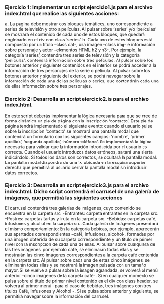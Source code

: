 ### Ejercicio 1: Implementar un script ejercicio1.js para el archivo index.html que realice las siguientes acciones:
a. La página debe mostrar dos bloques temáticos, uno correspondiente a series de televisión y otro a películas. Al pulsar sobre ‘series’ y/o ‘películas’ se mostrará el contenido de cada uno de estos bloques, que quedará englobado en el div con class ‘series’.
b. Cada uno de estos bloques está compuesto por un título –class cat-, una imagen –class img- e información sobre personaje y actor –elementos HTML h2 y h3-. Por ejemplo, la categoría ‘series’, contendrá tres series de televisión y la categoría ‘películas’, contendrá información sobre tres películas. Al pulsar sobre los botones anterior y siguiente contenidos en el interior se podrá acceder a la información de tres personajes de la serie o película. Al pulsar sobre los botones anterior y siguiente del exterior, se podrá navegar sobre la información de cada una de las películas o series, que contendrán cada una de ellas información sobre tres personajes.
### Ejercicio 2: Desarrolla un script ejercicio2.js para el archivo index.html. 
En este script deberás implementar la lógica necesaria para que se cree de forma dinámica un pie de página con la inscripción ‘contacto’. Este pie de página tendrá implementado el siguiente evento: cuando el usuario pulse sobre la inscripción ‘contacto’ se mostrará una pantalla modal que contendrá un formulario con los siguientes campos: ‘nombre’, ‘primer apellido’, ‘segundo apellido’, ‘número teléfono’. Se implementará la lógica necesaria para validar que la información introducida por el usuario es correcta. Cuando el usuario introduzca datos erróneos, saltará una alerta indicándolo. Si todos los datos son correctos, se ocultará la pantalla modal. La pantalla modal dispondrá de una ‘x’ ubicada en la esquina superior derecha que permitirá al usuario cerrar la pantalla modal sin introducir datos correctos.
### Ejercicio 3: Desarrolla un script ejercicio3.js para el archivo index.html. Dicho script contendrá el carrusel de una galería de imágenes, que permitirá las siguientes acciones:
El carrusel contendrá tres galerías de imágenes, cuyo contenido se encuentra en la carpeta src:
-Entrantes: carpeta entrantes en la carpeta src.
-Postres: carpetas tartas y fruta en la carpeta src.
-Bebidas: carpetas café, infusiones y alcohol en la carpeta src.
Cada galería de imágenes presentará el mismo comportamiento:
En la categoría bebidas, por ejemplo, aparecerán sus apartados correspondientes –café, infusiones, alcohol-, formadas por una imagen obtenida de su carpeta correspondiente y un título de primer nivel con la inscripción de cada una de ellas. Al pulsar sobre cualquiera de las tres imágenes, por ejemplo café, se eliminarán todas ellas y se mostrarán las cinco imágenes correspondientes a la carpeta café contenida en la carpeta src.
Al pulsar sobre cada una de estas cinco imágenes, se eliminarán todas ellas y se mostrará la imagen pulsada con un tamaño mayor. Si se vuelve a pulsar sobre la imagen agrandada, se volverá al menú anterior –cinco imágenes de la carpeta café-.
Si en cualquier momento se pulsa sobre el título de primer nivel contenido en el div con class header, se volverá al primer menú –para el caso de bebidas, tres imágenes con tres títulos Café, Infusiones y Alcohol -.
Si se pulsa sobre anterior y siguiente, se permitirá navegar sobre la información del carrusel.
